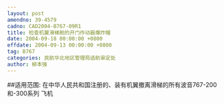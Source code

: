 ```yaml
---
layout: post
amendno: 39-4579
cadno: CAD2004-B767-09R1
title: 检查机翼滑梯舱的开门作动器爆炸帽
date: 2004-09-18 00:00:00 +0800
effdate: 2004-09-13 00:00:00 +0800
tag: B767
categories: 民航华北地区管理局适航审定处
author: 柳本强
---
```


##适用范围:
在中华人民共和国注册的、装有机翼撤离滑梯的所有波音767-200和-300系列
飞机


